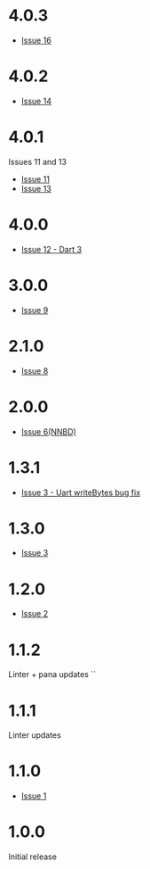 # 4.0.3
- [Issue 16](https://github.com/shamblett/mraa/issues/16)

# 4.0.2
- [Issue 14](https://github.com/shamblett/mraa/issues/14)

# 4.0.1
Issues 11 and 13
- [Issue 11](https://github.com/shamblett/mraa/issues/11)
- [Issue 13](https://github.com/shamblett/mraa/issues/13)

# 4.0.0
- [Issue 12 - Dart 3](https://github.com/shamblett/mraa/issues/12)

# 3.0.0
- [Issue 9](https://github.com/shamblett/mraa/issues/9)

# 2.1.0
- [Issue 8](https://github.com/shamblett/mraa/issues/0)

# 2.0.0
- [Issue 6(NNBD)](https://github.com/shamblett/mraa/issues/6)

# 1.3.1
- [Issue 3 - Uart writeBytes bug fix](https://github.com/shamblett/mraa/issues/3)

# 1.3.0
- [Issue 3](https://github.com/shamblett/mraa/issues/3)

# 1.2.0
- [Issue 2](https://github.com/shamblett/mraa/issues/2)

# 1.1.2
Linter + pana updates
``
# 1.1.1
Linter updates

# 1.1.0
- [Issue 1](https://github.com/shamblett/mraa/issues/1)

# 1.0.0
Initial release